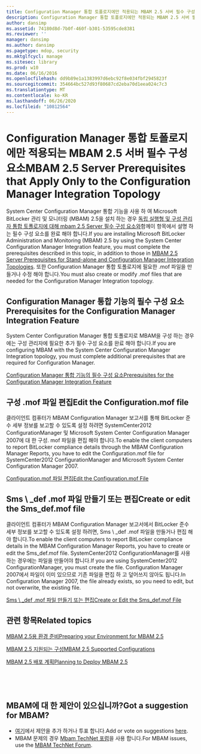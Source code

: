 ```yaml
---
title: Configuration Manager 통합 토폴로지에만 적용되는 MBAM 2.5 서버 필수 구성 요소
description: Configuration Manager 통합 토폴로지에만 적용되는 MBAM 2.5 서버 필수 구성 요소
author: dansimp
ms.assetid: 74180d8d-7b0f-460f-b301-53595cde8381
ms.reviewer: ''
manager: dansimp
ms.author: dansimp
ms.pagetype: mdop, security
ms.mktglfcycl: manage
ms.sitesec: library
ms.prod: w10
ms.date: 06/16/2016
ms.openlocfilehash: dd9b89e1a1383997d6ebc92f8e034fbf2945823f
ms.sourcegitcommit: 354664bc527d93f80687cd2eba70d1eea024c7c3
ms.translationtype: MT
ms.contentlocale: ko-KR
ms.lasthandoff: 06/26/2020
ms.locfileid: "10812564"
---
```

# <span data-ttu-id="b4583-103">Configuration Manager 통합 토폴로지에만 적용되는 MBAM 2.5 서버 필수 구성 요소</span><span class="sxs-lookup"><span data-stu-id="b4583-103">MBAM 2.5 Server Prerequisites that Apply Only to the Configuration Manager Integration Topology</span></span>


<span data-ttu-id="b4583-104">System Center Configuration Manager 통합 기능을 사용 하 여 Microsoft BitLocker 관리 및 모니터링 (MBAM) 2.5을 설치 하는 경우 [독립 실행형 및 구성 관리자 통합 토폴로지에 대해 mbam 2.5 Server 필수 구성 요소와](mbam-25-server-prerequisites-for-stand-alone-and-configuration-manager-integration-topologies.md)함께이 항목에서 설명 하는 필수 구성 요소를 완료 해야 합니다.</span><span class="sxs-lookup"><span data-stu-id="b4583-104">If you are installing Microsoft BitLocker Administration and Monitoring (MBAM) 2.5 by using the System Center Configuration Manager Integration feature, you must complete the prerequisites described in this topic, in addition to those in [MBAM 2.5 Server Prerequisites for Stand-alone and Configuration Manager Integration Topologies](mbam-25-server-prerequisites-for-stand-alone-and-configuration-manager-integration-topologies.md).</span></span> <span data-ttu-id="b4583-105">또한 Configuration Manager 통합 토폴로지에 필요한 .mof 파일을 만들거나 수정 해야 합니다.</span><span class="sxs-lookup"><span data-stu-id="b4583-105">You must also create or modify .mof files that are needed for the Configuration Manager Integration topology.</span></span>

## <span data-ttu-id="b4583-106">Configuration Manager 통합 기능의 필수 구성 요소</span><span class="sxs-lookup"><span data-stu-id="b4583-106">Prerequisites for the Configuration Manager Integration Feature</span></span>


<span data-ttu-id="b4583-107">System Center Configuration Manager 통합 토폴로지로 MBAM을 구성 하는 경우에는 구성 관리자에 필요한 추가 필수 구성 요소를 완료 해야 합니다.</span><span class="sxs-lookup"><span data-stu-id="b4583-107">If you are configuring MBAM with the System Center Configuration Manager Integration topology, you must complete additional prerequisites that are required for Configuration Manager.</span></span>

[<span data-ttu-id="b4583-108">Configuration Manager 통합 기능의 필수 구성 요소</span><span class="sxs-lookup"><span data-stu-id="b4583-108">Prerequisites for the Configuration Manager Integration Feature</span></span>](prerequisites-for-the-configuration-manager-integration-feature.md)

## <span data-ttu-id="b4583-109">구성 .mof 파일 편집</span><span class="sxs-lookup"><span data-stu-id="b4583-109">Edit the Configuration.mof file</span></span>


<span data-ttu-id="b4583-110">클라이언트 컴퓨터가 MBAM Configuration Manager 보고서를 통해 BitLocker 준수 세부 정보를 보고할 수 있도록 설정 하려면 SystemCenter2012 ConfigurationManager 및 Microsoft System Center Configuration Manager 2007에 대 한 구성. mof 파일을 편집 해야 합니다.</span><span class="sxs-lookup"><span data-stu-id="b4583-110">To enable the client computers to report BitLocker compliance details through the MBAM Configuration Manager Reports, you have to edit the Configuration.mof file for SystemCenter2012 ConfigurationManager and Microsoft System Center Configuration Manager 2007.</span></span>

[<span data-ttu-id="b4583-111">Configuration.mof 파일 편집</span><span class="sxs-lookup"><span data-stu-id="b4583-111">Edit the Configuration.mof File</span></span>](edit-the-configurationmof-file-mbam-25.md)

## <a href="" id="create-or-edit-the-sms-def-mof-file"></a><span data-ttu-id="b4583-112">Sms \ _def .mof 파일 만들기 또는 편집</span><span class="sxs-lookup"><span data-stu-id="b4583-112">Create or edit the Sms\_def.mof file</span></span>


<span data-ttu-id="b4583-113">클라이언트 컴퓨터가 MBAM Configuration Manager 보고서에서 BitLocker 준수 세부 정보를 보고할 수 있도록 설정 하려면, Sms \ _def .mof 파일을 만들거나 편집 해야 합니다.</span><span class="sxs-lookup"><span data-stu-id="b4583-113">To enable the client computers to report BitLocker compliance details in the MBAM Configuration Manager Reports, you have to create or edit the Sms\_def.mof file.</span></span> <span data-ttu-id="b4583-114">SystemCenter2012 ConfigurationManager를 사용 하는 경우에는 파일을 만들어야 합니다.</span><span class="sxs-lookup"><span data-stu-id="b4583-114">If you are using SystemCenter2012 ConfigurationManager, you must create the file.</span></span> <span data-ttu-id="b4583-115">Configuration Manager 2007에서 파일이 이미 있으므로 기존 파일을 편집 하 고 덮어쓰지 않아도 됩니다.</span><span class="sxs-lookup"><span data-stu-id="b4583-115">In Configuration Manager 2007, the file already exists, so you need to edit, but not overwrite, the existing file.</span></span>

[<span data-ttu-id="b4583-116">Sms \ _def .mof 파일 만들기 또는 편집</span><span class="sxs-lookup"><span data-stu-id="b4583-116">Create or Edit the Sms\_def.mof File</span></span>](create-or-edit-the-sms-defmof-file-mbam-25.md)


## <span data-ttu-id="b4583-117">관련 항목</span><span class="sxs-lookup"><span data-stu-id="b4583-117">Related topics</span></span>


[<span data-ttu-id="b4583-118">MBAM 2.5용 환경 준비</span><span class="sxs-lookup"><span data-stu-id="b4583-118">Preparing your Environment for MBAM 2.5</span></span>](preparing-your-environment-for-mbam-25.md)

[<span data-ttu-id="b4583-119">MBAM 2.5 지원되는 구성</span><span class="sxs-lookup"><span data-stu-id="b4583-119">MBAM 2.5 Supported Configurations</span></span>](mbam-25-supported-configurations.md)

[<span data-ttu-id="b4583-120">MBAM 2.5 배포 계획</span><span class="sxs-lookup"><span data-stu-id="b4583-120">Planning to Deploy MBAM 2.5</span></span>](planning-to-deploy-mbam-25.md)

 

 
## <span data-ttu-id="b4583-121">MBAM에 대 한 제안이 있으십니까?</span><span class="sxs-lookup"><span data-stu-id="b4583-121">Got a suggestion for MBAM?</span></span>
- <span data-ttu-id="b4583-122">[여기](http://mbam.uservoice.com/forums/268571-microsoft-bitlocker-administration-and-monitoring)에서 제안을 추가 하거나 투표 합니다.</span><span class="sxs-lookup"><span data-stu-id="b4583-122">Add or vote on suggestions [here](http://mbam.uservoice.com/forums/268571-microsoft-bitlocker-administration-and-monitoring).</span></span> 
- <span data-ttu-id="b4583-123">MBAM 문제의 경우 [Mbam TechNet 포럼](https://social.technet.microsoft.com/Forums/home?forum=mdopmbam)을 사용 합니다.</span><span class="sxs-lookup"><span data-stu-id="b4583-123">For MBAM issues, use the [MBAM TechNet Forum](https://social.technet.microsoft.com/Forums/home?forum=mdopmbam).</span></span>





